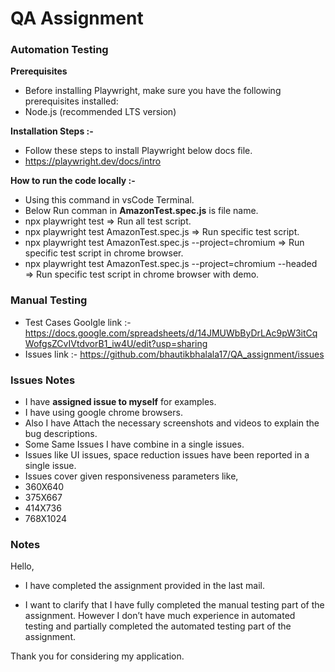 # QA Assignment 

### Automation Testing

**Prerequisites**
- Before installing Playwright, make sure you have the following prerequisites installed:
- Node.js (recommended LTS version)

**Installation Steps :-**
- Follow these steps to install Playwright below docs file.
- https://playwright.dev/docs/intro


**How to run the code locally :-**
- Using this command in vsCode Terminal.
- Below Run comman in **AmazonTest.spec.js** is file name.
- npx playwright test => Run all test script.
- npx playwright test AmazonTest.spec.js => Run specific test script.
- npx playwright test AmazonTest.spec.js --project=chromium => Run specific test script in chrome browser.
- npx playwright test AmazonTest.spec.js --project=chromium --headed => Run specific test script in chrome browser with demo.



### Manual Testing
- Test Cases Goolgle link :- https://docs.google.com/spreadsheets/d/14JMUWbByDrLAc9pW3itCqWofgsZCvIVtdvorB1_iw4U/edit?usp=sharing
- Issues link :- https://github.com/bhautikbhalala17/QA_assignment/issues


### Issues Notes
- I have **assigned issue to myself** for examples.
- I have using google chrome browsers.
- Also I have Attach the necessary screenshots and videos to explain the bug descriptions.
- Some Same Issues I have combine in a single issues.
- Issues like UI issues, space reduction issues have been reported in a single issue.
- Issues cover given responsiveness parameters like,
- 360X640
- 375X667
- 414X736
- 768X1024

### Notes
Hello,

- I have completed the assignment provided in the last mail.

- I want to clarify that I have fully completed the manual testing part of the assignment. However I don’t have much experience in automated testing and partially completed the automated testing part of the assignment.

Thank you for considering my application.
